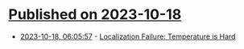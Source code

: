 # [Published on 2023-10-18](index.md)

* [2023-10-18, 06:05:57](https://lobste.rs/s/yeoznk/localization_failure_temperature_is) - [Localization Failure: Temperature is Hard](https://randomascii.wordpress.com/2023/10/17/localization-failure-temperature-is-hard/)
